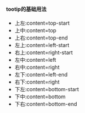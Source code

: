 #### tootip的基础用法
* 上左:content=top-start
* 上中:content=top
* 上右:content=top-end
* 左上:content=left-start
* 右上:content=right-start
* 左中:content=left
* 右中:content=right
* 左下:content=left-end
* 右下:content=right
* 下左:content=bottom-start
* 下中:content=bottom
* 下右:content=bottom-end
